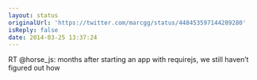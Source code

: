 ```yaml
---
layout: status
originalUrl: 'https://twitter.com/marcgg/status/448453597144289280'
isReply: false
date: 2014-03-25 13:37:24
---
```


RT @horse_js: months after starting an app with requirejs, we still haven’t figured out how

